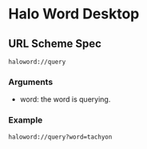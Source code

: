 # Halo Word Desktop

## URL Scheme Spec

`haloword://query`

### Arguments

- word: the word is querying.

### Example

```
haloword://query?word=tachyon
```
